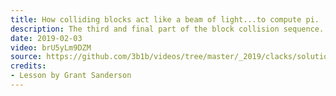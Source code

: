 ```yaml
---
title: How colliding blocks act like a beam of light...to compute pi.
description: The third and final part of the block collision sequence.
date: 2019-02-03
video: brU5yLm9DZM
source: https://github.com/3b1b/videos/tree/master/_2019/clacks/solution2
credits:
- Lesson by Grant Sanderson
---
```

